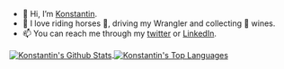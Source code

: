 
- 👋 Hi, I’m [Konstantin](https://v1.nameshouts.com/libs/media/konstantin_ru.mp3).
- 💞️ I love riding horses 🐎, driving my Wrangler and collecting 🍷 wines.
- 📫 You can reach me through my [twitter](https://twitter.com/tinovyatkin) or [LinkedIn](https://www.linkedin.com/in/tinovyatkin/).

<a target=_blank href="https://github.com/tinovyatkin">
  <img align="center" alt="Konstantin's Github Stats" src="https://github-readme-stats.vercel.app/api?username=tinovyatkin&show_icons=true&theme=github_dark&count_private=true&hide_border=true"/>
</a>
<a target=_blank href="https://github.com/tinovyatkin">
  <img align="center" alt="Konstantin's Top Languages" src="https://github-readme-stats.vercel.app/api/top-langs/?username=tinovyatkin&theme=github_dark&layout=compact&hide=EJS&hide_border=true"/>
</a>


